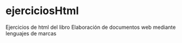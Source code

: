 # ejerciciosHtml
Ejercicios de html del libro Elaboración de documentos web mediante lenguajes de marcas
